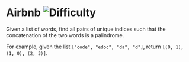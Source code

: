 # Airbnb ![Difficulty](https://img.shields.io/badge/-HARD-red)
	
Given a list of words, find all pairs of unique indices such that the concatenation of the two words is a palindrome.
	
For example, given the list `["code", "edoc", "da", "d"]`, return `[(0, 1), (1, 0), (2, 3)]`.
	
